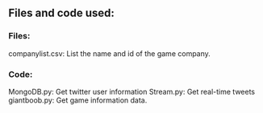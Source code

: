 ## Files and code used:
### Files:
companylist.csv: List the name and id of the game company.
### Code:
MongoDB.py: Get twitter user information
Stream.py: Get real-time tweets 
giantboob.py: Get game information data.
